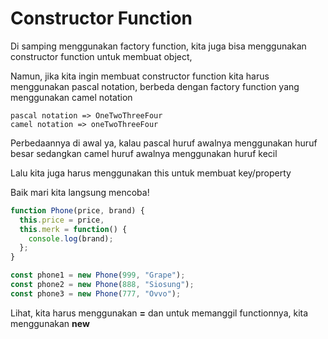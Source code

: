 # Constructor Function

Di samping menggunakan factory function, kita juga bisa menggunakan constructor function untuk membuat object,

Namun, jika kita ingin membuat constructor function kita harus menggunakan pascal notation, berbeda dengan factory function yang menggunakan camel notation

```
pascal notation => OneTwoThreeFour
camel notation => oneTwoThreeFour
```

Perbedaannya di awal ya, kalau pascal huruf awalnya menggunakan huruf besar sedangkan camel huruf awalnya menggunakan huruf kecil

Lalu kita juga harus menggunakan this untuk membuat key/property

Baik mari kita langsung mencoba!

```javascript
function Phone(price, brand) {
  this.price = price,
  this.merk = function() {
    console.log(brand);
  };
}

const phone1 = new Phone(999, "Grape");
const phone2 = new Phone(888, "Siosung");
const phone3 = new Phone(777, "Ovvo");
```

Lihat, kita harus menggunakan **=** dan untuk memanggil functionnya, kita menggunakan **new**
